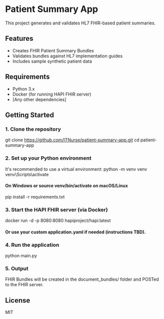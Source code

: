 # Patient Summary App

This project generates and validates HL7 FHIR-based patient summaries.

## Features
- Creates FHIR Patient Summary Bundles
- Validates bundles against HL7 implementation guides
- Includes sample synthetic patient data

## Requirements
- Python 3.x
- Docker (for running HAPI FHIR server)
- [Any other dependencies]

## Getting Started

### 1. Clone the repository
git clone https://github.com/ITNurse/patient-summary-app.git
cd patient-summary-app

### 2. Set up your Python environment
It's recommended to use a virtual environment:
python -m venv venv
venv\Scripts\activate      
#### On Windows or source venv/bin/activate on macOS/Linux
pip install -r requirements.txt

### 3. Start the HAPI FHIR server (via Docker)
docker run -d -p 8080:8080 hapiproject/hapi:latest
#### Or use your custom application.yaml if needed (instructions TBD).

### 4. Run the application
python main.py

### 5. Output
FHIR Bundles will be created in the document_bundles/ folder and POSTed to the FHIR server.

## License
MIT

